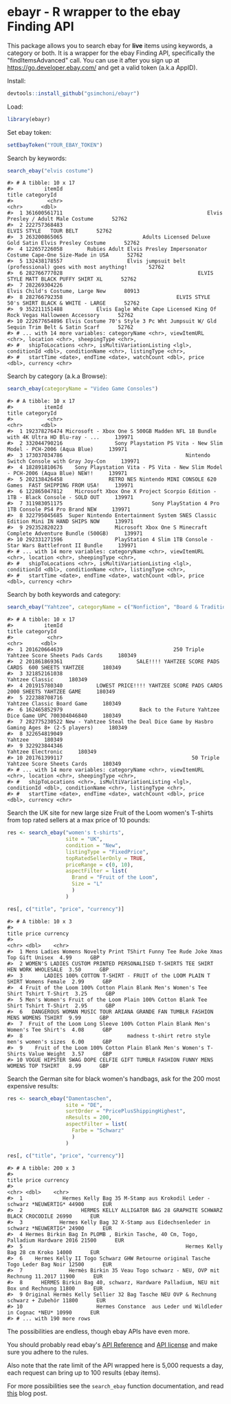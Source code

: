 <!-- README.md is generated from README.Rmd. Please edit that file -->
ebayr - R wrapper to the ebay Finding API
=========================================

This package allows you to search ebay for **live** items using keywords, a category or both. It is a wrapper for the ebay Finding API, specifically the "findItemsAdvanced" call. You can use it after you sign up at <https://go.developer.ebay.com/> and get a valid token (a.k.a AppID).

Install:

``` r
devtools::install_github("gsimchoni/ebayr")
```

Load:

``` r
library(ebayr)
```

Set ebay token:

``` r
setEbayToken("YOUR_EBAY_TOKEN")
```

Search by keywords:

``` r
search_ebay("elvis costume")
```

    #> # A tibble: 10 x 17
    #>          itemId                                                                            title categoryId
    #>           <chr>                                                                            <chr>      <dbl>
    #>  1 361600561711                                               Elvis Presley / Adult Male Costume      52762
    #>  2 222757368483                                                          ELVIS STYLE   TOUR BELT      52762
    #>  3 263200865065                          Adults Licensed Deluxe Gold Satin Elvis Presley Costume      52762
    #>  4 122657226058        Rubies Adult Elvis Presley Impersonator Costume Cape-One Size-Made in USA      52762
    #>  5 132438178557                     Elvis jumpsuit belt (professional) goes with most anything!       52762
    #>  6 282766777028                                            ELVIS STYLE MATT BLACK PUFFY SHIRT XL      52762
    #>  7 282269304226                                                 Elvis Child's Costume, Large New      80913
    #>  8 282766792358                                     ELVIS STYLE 50's SHIRT BLACK & WHITE - LARGE      52762
    #>  9 352211151488           Elvis Eagle White Cape Licensed King Of Rock Vegas Halloween Accessory      52762
    #> 10 222677654896 Elvis Costume 70's Style 3 Pc Wht Jumpsuit W/ Gld Sequin Trim Belt & Satin Scarf      52762
    #> # ... with 14 more variables: categoryName <chr>, viewItemURL <chr>, location <chr>, sheepingType <chr>,
    #> #   shipToLocations <chr>, isMultiVariationListing <lgl>, conditionId <dbl>, conditionName <chr>, listingType <chr>,
    #> #   startTime <date>, endTime <date>, watchCount <dbl>, price <dbl>, currency <chr>

Search by category (a.k.a Browse):

``` r
search_ebay(categoryName = "Video Game Consoles")
```

    #> # A tibble: 10 x 17
    #>          itemId                                                                            title categoryId
    #>           <chr>                                                                            <chr>      <dbl>
    #>  1 192378276474 Microsoft - Xbox One S 500GB Madden NFL 18 Bundle with 4K Ultra HD Blu-ray - ...     139971
    #>  2 332044790216                 Sony Playstation PS Vita - New Slim Model - PCH-2006 (Aqua Blue)     139971
    #>  3 173037034786                                        Nintendo Switch Console with Gray Joy-Con     139971
    #>  4 182891810676    Sony Playstation Vita - PS Vita - New Slim Model - PCH-2006 (Aqua Blue) NEW!!     139971
    #>  5 202138426458               RETRO NES Nintendo MINI CONSOLE 620 Games  FAST SHIPPING FROM USA!     139971
    #>  6 122865047812    Microsoft Xbox One X Project Scorpio Edition - 1TB - Black Console - SOLD OUT     139971
    #>  7 311983051175                             Sony PlayStation 4 Pro 1TB Console PS4 Pro Brand NEW     139971
    #>  8 322795045685  Super Nintendo Entertainment System SNES Classic Edition Mini IN HAND SHIPS NOW     139971
    #>  9 292352820223                 Microsoft Xbox One S Minecraft Complete Adventure Bundle (500GB)     139971
    #> 10 292331271596                 PlayStation 4 Slim 1TB Console - Star Wars Battlefront II Bundle     139971
    #> # ... with 14 more variables: categoryName <chr>, viewItemURL <chr>, location <chr>, sheepingType <chr>,
    #> #   shipToLocations <chr>, isMultiVariationListing <lgl>, conditionId <dbl>, conditionName <chr>, listingType <chr>,
    #> #   startTime <date>, endTime <date>, watchCount <dbl>, price <dbl>, currency <chr>

Search by both keywords and category:

``` r
search_ebay("Yahtzee", categoryName = c("Nonfiction", "Board & Traditional Games"))
```

    #> # A tibble: 10 x 17
    #>          itemId                                                                         title categoryId
    #>           <chr>                                                                         <chr>      <dbl>
    #>  1 201620664639                                    250 Triple Yahtzee Score Sheets Pads Cards     180349
    #>  2 201861869361                        SALE!!!! YAHTZEE SCORE PADS CARDS  600 SHEETS YAHTZEE      180349
    #>  3 321852161038                                                               Yahtzee Classic     180349
    #>  4 201915780340           LOWEST PRICE!!!! YAHTZEE SCORE PADS CARDS  2000 SHEETS YAHTZEE GAME     180349
    #>  5 222388708716                                                    Yahtzee Classic Board Game     180349
    #>  6 162465852979                         Back to the Future Yahtzee Dice Game UPC 700304046840     180349
    #>  7 282775230522 New - Yahtzee Steal the Deal Dice Game by Hasbro Gaming Ages 8+ (2-5 players)     180349
    #>  8 322654819049                                                                       Yahtzee     180349
    #>  9 322923844346                                                            Yahtzee Electronic     180349
    #> 10 201761399117                                          50 Triple Yahtzee Score Sheets Cards     180349
    #> # ... with 14 more variables: categoryName <chr>, viewItemURL <chr>, location <chr>, sheepingType <chr>,
    #> #   shipToLocations <chr>, isMultiVariationListing <lgl>, conditionId <dbl>, conditionName <chr>, listingType <chr>,
    #> #   startTime <date>, endTime <date>, watchCount <dbl>, price <dbl>, currency <chr>

Search the UK site for new large size Fruit of the Loom women's T-shirts from top rated sellers at a max price of 10 pounds:

``` r
res <- search_ebay("women's t-shirts",
                   site = "UK",
                   condition = "New",
                   listingType = "FixedPrice",
                   topRatedSellerOnly = TRUE,
                   priceRange = c(0, 10),
                   aspectFilter = list(
                     Brand = "Fruit of the Loom",
                     Size = "L"
                     )
                   )

res[, c("title", "price", "currency")]
```

    #> # A tibble: 10 x 3
    #>                                                                               title price currency
    #>                                                                               <chr> <dbl>    <chr>
    #>  1 Mens Ladies Womens Novelty Print TShirt Funny Tee Rude Joke Xmas Top Gift Unisex  4.99      GBP
    #>  2 WOMEN'S LADIES CUSTOM PRINTED PERSONALISED T-SHIRTS TEE SHIRT HEN WORK WHOLESALE  3.50      GBP
    #>  3       LADIES 100% COTTON T-SHIRT - FRUIT of the LOOM PLAIN T SHIRT Womens Female  2.99      GBP
    #>  4 Fruit of the Loom 100% Cotton Plain Blank Men's Women's Tee Shirt Tshirt T-Shirt  3.25      GBP
    #>  5 Men's Women's Fruit of the Loom Plain 100% Cotton Blank Tee Shirt Tshirt T-Shirt  2.95      GBP
    #>  6   DANGEROUS WOMAN MUSIC TOUR ARIANA GRANDE FAN TUMBLR FASHION MENS WOMENS TSHIRT  9.99      GBP
    #>  7  Fruit of the Loom Long Sleeve 100% Cotton Plain Blank Men's Women's Tee Shirt's  4.08      GBP
    #>  8                                  madness t-shirt retro style men's women's sizes  6.00      GBP
    #>  9    Fruit of the Loom 100% Cotton Plain Blank Men's Women's T-Shirts Value Weight  3.57      GBP
    #> 10 VOGUE HIPSTER SWAG DOPE CELFIE GIFT TUMBLR FASHION FUNNY MENS WOMENS TOP TSHIRT   8.99      GBP

Search the German site for black women's handbags, ask for the 200 most expensive results:

``` r
res <- search_ebay("Damentaschen",
                   site = "DE",
                   sortOrder = "PricePlusShippingHighest",
                   nResults = 200,
                   aspectFilter = list(
                     Farbe = "Schwarz"
                     )
                   )

res[, c("title", "price", "currency")]
```

    #> # A tibble: 200 x 3
    #>                                                                               title price currency
    #>                                                                               <chr> <dbl>    <chr>
    #>  1             Hermes Kelly Bag 35 M-Stamp aus Krokodil Leder - schwarz *NEUWERTIG* 44900      EUR
    #>  2                   HERMES KELLY ALLIGATOR BAG 28 GRAPHITE SCHWARZ BLACK CROCODILE 26990      EUR
    #>  3            Hermes Kelly Bag 32 X-Stamp aus Eidechsenleder in schwarz *NEUWERTIG* 24900      EUR
    #>  4 Hermes Birkin Bag In PLOMB , Birkin Tasche, 40 Cm, Togo, Palladium Hardware 2016 21500      EUR
    #>  5                                                     Hermes Kelly Bag 28 cm Kroko 14000      EUR
    #>  6    Hermes Kelly II Togo Schwarz GHW Retourne original Tasche Togo Leder Bag Noir 12500      EUR
    #>  7               Hermès Birkin 35 Veau Togo schwarz - NEU, OVP mit Rechnung 11.2017 11900      EUR
    #>  8      HERMES Birkin Bag 40, schwarz, Hardware Palladium, NEU mit Box und Rechnung 11800      EUR
    #>  9 Original Hermès Kelly Sellier 32 Bag Tasche NEU OVP & Rechnung schwarz + Zubehör 11800      EUR
    #> 10                        Hermes Constance  aus Leder und Wildleder in Cognac *NEU* 10990      EUR
    #> # ... with 190 more rows

The possibilities are endless, though ebay APIs have even more.

You should probably read ebay's [API Reference](https://developer.ebay.com/Devzone/finding/Concepts/FindingAPIGuide.html) and [API license](https://go.developer.ebay.com/api-license-agreement) and make sure you adhere to the rules.

Also note that the rate limit of the API wrapped here is 5,000 requests a day, each request can bring up to 100 results (ebay items).

For more possibilities see the `search_ebay` function documentation, and read [this](TODO) blog post.
